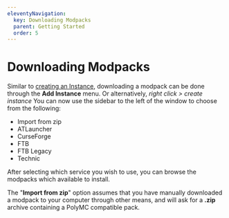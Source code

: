 ```yaml
---
eleventyNavigation:
  key: Downloading Modpacks
  parent: Getting Started
  order: 5
---
```


# Downloading Modpacks

Similar to [creating an Instance](../create-instance), downloading a modpack can be done through the **Add Instance** menu. Or alternatively, *right click > create instance* 
You can now use the sidebar to the left of the window to choose from the following:

* Import from zip
* ATLauncher
* CurseForge
* FTB
* FTB Legacy
* Technic

After selecting which service you wish to use, you can browse the modpacks which available to install. 

The "**Import from zip**" option assumes that you have manually downloaded a modpack to your computer through other means, and will ask for a **.zip** archive containing a PolyMC compatible pack.

